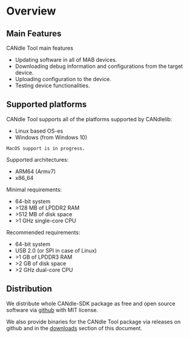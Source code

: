 # Overview

## Main Features
CANdle Tool main features
- Updating software in all of MAB devices.
- Downloading debug information and configurations from the target device.
- Uploading configuration to the device.
- Testing device functionalities.

## Supported platforms
CANdle Tool supports all of the platforms supported by CANdlelib:

- Linux based OS-es 
- Windows (from Windows 10)

```{note}
MacOS support is in progress.
```

Supported architectures:

- ARM64 (Armv7)
- x86_64

Minimal requirements:

- 64-bit system
- \>128 MB of LPDDR2 RAM
- \>512 MB of disk space
- \>1 GHz single-core CPU

Recommended requirements:

- 64-bit system
- USB 2.0 (or SPI in case of Linux)
- \>1 GB of LPDDR3 RAM
- \>2 GB of disk space
- \>2 GHz dual-core CPU

## Distribution

We distribute whole CANdle-SDK package as free and open source software via [github](https://github.com/mabrobotics/CANdle-SDK) with MIT license.

We also provide binaries for the CANdle Tool package via releases on github and in the [downloads](downloads) section of this document.